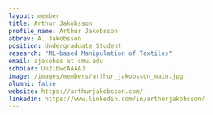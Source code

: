 ```yaml
---
layout: member
title: Arthur Jakobsson
profile_name: Arthur Jakobsson
abbrev: A. Jakobsson
position: Undergraduate Student
research: "ML-based Manipulation of Textiles"
email: ajakobss at cmu.edu
scholar: Uo2ibwcAAAAJ
image: /images/members/arthur_jakobsson_main.jpg
alumni: false
website: https://arthurjakobsson.com/
linkedin: https://www.linkedin.com/in/arthurjakobsson/
---
```

